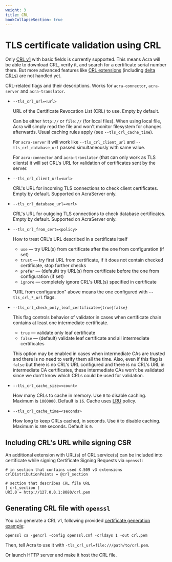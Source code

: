```yaml
---
weight: 3
title: CRL
bookCollapseSection: true
---
```


# TLS certificate validation using CRL

Only [CRL v1](https://datatracker.ietf.org/doc/html/rfc5280#section-4.1.2.1) with basic fields is currently supported.
This means Acra will be able to download CRL, verify it, and search for a certificate serial number there.
But more advanced features like [CRL extensions](https://datatracker.ietf.org/doc/html/rfc5280#section-5.2)
(including [delta CRLs](https://datatracker.ietf.org/doc/html/rfc5280#section-5.2.4)) are not handled yet.

CRL-related flags and their descriptions. Works for `acra-connector`, `acra-server` and `acra-translator`.

* `--tls_crl_url=<url>`

  URL of the Certificate Revocation List (CRL) to use.
  Empty by default.

  Can be either `http://` or `file://` (for local files).
  When using local file, Acra will simply read the file and won't monitor filesystem for changes afterwards.
  Usual caching rules apply (see `--tls_crl_cache_time`).

  For `acra-server` it will work like `--tls_crl_client_url` and `--tls_crl_database_url`
  passed simultaneously with same value.

  For `acra-connector` and `acra-translator` (that can only work as TLS clients)
  it will set CRL's URL for validation of certificates sent by the server.

* `--tls_crl_client_url=<url>`

  CRL's URL for incoming TLS connections to check client certificates.
  Empty by default. Supported on AcraServer only.

* `--tls_crl_database_url=<url>`

  CRL's URL for outgoing TLS connections to check database certificates.
  Empty by default. Supported on AcraServer only.

* `--tls_crl_from_cert=<policy>`

  How to treat CRL's URL described in a certificate itself

  * `use` — try URL(s) from certificate after the one from configuration (if set)
  * `trust` — try first URL from certificate, if it does not contain checked certificate, stop further checks
  * `prefer` — (default) try URL(s) from certificate before the one from configuration (if set)
  * `ignore` — completely ignore CRL's URL(s) specified in certificate

  "URL from configuration" above means the one configured with `--tls_crl_*_url` flags.

* `--tls_crl_check_only_leaf_certificate={true|false}`

  This flag controls behavior of validator in cases when certificate chain contains at least one intermediate certificate.

  * `true` — validate only leaf certificate
  * `false` — (default) validate leaf certificate and all intermediate certificates

  This option may be enabled in cases when intermediate CAs are trusted and there is no need to verify them all the time.
  Also, even if this flag is `false` but there is no CRL's URL configured and there is no CRL's URL in intermediate CA certificates,
  these intermediate CAs won't be validated since we don't know which CRLs could be used for validation.

* `--tls_crl_cache_size=<count>`

  How many CRLs to cache in memory.
  Use `0` to disable caching. Maximum is `1000000`. Default is `16`.
  Cache uses [LRU](https://en.wikipedia.org/wiki/Cache_replacement_policies#Least_recently_used_(LRU)) policy.

* `--tls_crl_cache_time=<seconds>`

  How long to keep CRLs cached, in seconds.
  Use `0` to disable caching. Maximum is `300` seconds. Default is `0`.

## Including CRL's URL while signing CSR

An additional extension with URL(s) of CRL service(s) can be included into certificate while signing Certificate Signing Requests via `openssl`:
```
# in section that contains used X.509 v3 extensions
crlDistributionPoints = @crl_section

# section that describes CRL file URL
[ crl_section ]
URI.0 = http://127.0.0.1:8080/crl.pem
```

## Generating CRL file with `openssl`

You can generate a CRL v1, following provided [certificate generation example](/acra/configuring-maintaining/tls/generate-certificate-with-openssl/):
```
openssl ca -gencrl -config openssl.cnf -crldays 1 -out crl.pem
```
Then, tell Acra to use it with `-tls_crl_url=file:///path/to/crl.pem`.

Or launch HTTP server and make it host the CRL file.
